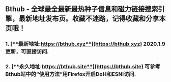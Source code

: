 ## **Bthub - 全球最全最新最热种子信息和磁力链接搜索引擎，最新地址发布页。收藏不迷路，记得收藏和分享本页哦！**
### 1. [**最新地址:https://bthub.xyz**](https://bthub.xyz) **2020.1.9更新，可直接访问.**

### 2. [**永久地址:https://bthub.site**](https://bthub.site) **可参考Bthub站中的“使用方法”用Firefox开启DoH和ESNI访问.**
      


